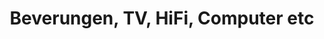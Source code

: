 ---
title: "Beverungen, TV, HiFi, Computer etc"
url: /paderborn/beverungen-tv-hifi-computer-etc/
shop: Elektronik
---